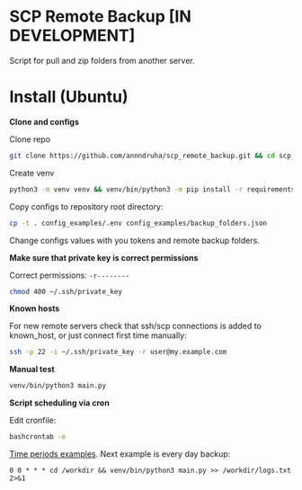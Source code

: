 # SCP Remote Backup [IN DEVELOPMENT]
Script for pull and zip folders from another server.

# Install (Ubuntu)

**Clone and configs**

Clone repo
```bash
git clone https://github.com/annndruha/scp_remote_backup.git && cd scp_remote_backup
```

Create venv
```bash
python3 -m venv venv && venv/bin/python3 -m pip install -r requirements.txt
```

Copy configs to repository root directory:

```bash
cp -t . config_examples/.env config_examples/backup_folders.json
```

Change configs values with you tokens and remote backup folders.

**Make sure that private key is correct permissions**

Correct permissions: `-r--------`

```bash
chmod 400 ~/.ssh/private_key
```

**Known hosts**

For new remote servers check that ssh/scp connections is added to known_host, or just connect first time manually:

```bash
ssh -p 22 -i ~/.ssh/private_key -r user@my.example.com
```

**Manual test**

```bash
venv/bin/python3 main.py
```

**Script scheduling via cron**

Edit cronfile:
```bash
bashcrontab -e
```

[Time periods examples](https://crontab.guru/examples.html). Next example is every day backup:

```text
0 0 * * * cd /workdir && venv/bin/python3 main.py >> /workdir/logs.txt 2>&1
```